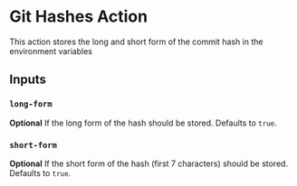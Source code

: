 # Git Hashes Action
This action stores the long and short form of the commit hash in the environment variables

## Inputs

### `long-form`

**Optional** If the long form of the hash should be stored. Defaults to `true`.

### `short-form`

**Optional** If the short form of the hash (first 7 characters) should be stored. Defaults to `true`.